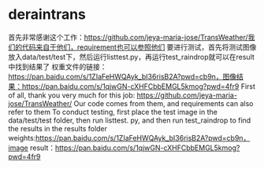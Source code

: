 # deraintrans
首先非常感谢这个工作：https://github.com/jeya-maria-jose/TransWeather/我们的代码来自于他们，requirement也可以参照他们
要进行测试，首先将测试图像放入data/test/test下，然后运行listtest.py，再运行test_raindrop就可以在result中找到结果了
权重文件的链接：https://pan.baidu.com/s/1ZIaFeHWQAyk_bI36risB2A?pwd=cb9n，图像结果：https://pan.baidu.com/s/1qjwGN-cXHFCbbEMGL5kmog?pwd=4fr9
First of all, thank you very much for this job: https://github.com/jeya-maria-jose/TransWeather/ Our code comes from them, and requirements can also refer to them
To conduct testing, first place the test image in the data/test/test folder, then run listtest. py, and then run test_raindrop to find the results in the results folder
weights:https://pan.baidu.com/s/1ZIaFeHWQAyk_bI36risB2A?pwd=cb9n，image result：https://pan.baidu.com/s/1qjwGN-cXHFCbbEMGL5kmog?pwd=4fr9
